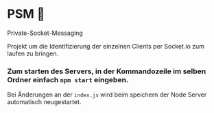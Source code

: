 # PSM 🚧
Private-Socket-Messaging

Projekt um die Identifizierung der einzelnen Clients per Socket.io
zum laufen zu bringen.

### Zum starten des Servers, in der Kommandozeile im selben Ordner einfach ```npm start``` eingeben.

Bei Änderungen an der ```index.js``` wird beim speichern der Node Server automatisch neugestartet.
